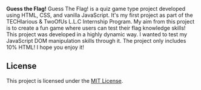 **Guess the Flag!**
Guess The Flag! is a quiz game type project developed using HTML, CSS, and vanilla JavaScript. 
It's my first project as part of the TECHlarious & TwoOfUs L.L.C Internship Program. 
My aim from this project is to create a fun game where users can test their flag knowledge skills! 
This project was developed in a highly dynamic way. I wanted to test my JavaScript DOM manipulation skills through it.
The project only includes 10% HTML!
I hope you enjoy it!

## License

This project is licensed under the [MIT License](LICENSE).
